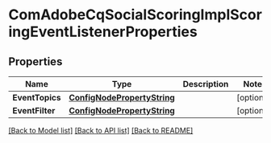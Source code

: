# ComAdobeCqSocialScoringImplScoringEventListenerProperties

## Properties
Name | Type | Description | Notes
------------ | ------------- | ------------- | -------------
**EventTopics** | [**ConfigNodePropertyString**](configNodePropertyString.md) |  | [optional] 
**EventFilter** | [**ConfigNodePropertyString**](configNodePropertyString.md) |  | [optional] 

[[Back to Model list]](../README.md#documentation-for-models) [[Back to API list]](../README.md#documentation-for-api-endpoints) [[Back to README]](../README.md)


